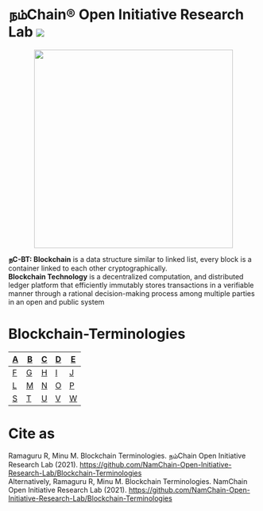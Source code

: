 # நம்Chain® Open Initiative Research Lab ![](https://img.shields.io/badge/Project-Nam-ff69b4.svg)

<p align="center">
<img src="https://1.bp.blogspot.com/-Q06fUm3POXI/X6EgaglaGXI/AAAAAAAAAoY/BfsHO6P5-bAz05Efl7EFLrdxDzU7yTiYgCLcBGAsYHQ/s1080/BCT-0.jpg" width="400" align="center">
</p>  

<b>நC-BT: Blockchain</b> is a data structure similar to linked list, every block is a container linked to each other cryptographically. <br/>
<b>Blockchain Technology</b> is a decentralized computation, and distributed ledger platform that efficiently immutably stores transactions in a verifiable manner through a rational decision-making process among multiple parties in an open and public system 

# Blockchain-Terminologies


| [A](A) | [B](B) | [C](C) | [D](D) | [E](E) |
|---|---|---|---|---|
| [F](F) | [G](G) | [H](H) | [I](I) | [J](J) |
| [L](L) | [M](M) | [N](N) | [O](O) | [P](P) |
| [S](S) | [T](T) | [U](U) | [V](V) | [W](W) |
 

# Cite as 
Ramaguru R, Minu M. Blockchain Terminologies. நம்Chain Open Initiative Research Lab (2021). https://github.com/NamChain-Open-Initiative-Research-Lab/Blockchain-Terminologies <br/>
Alternatively, Ramaguru R, Minu M. Blockchain Terminologies. NamChain Open Initiative Research Lab (2021). https://github.com/NamChain-Open-Initiative-Research-Lab/Blockchain-Terminologies <br/>
